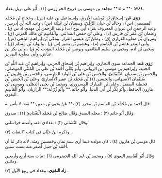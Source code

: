 ٥٧٨٤ -** م ٤:** مجاهد بن موسى بن فروخ الخوارزمي (١) ، أَبُو علي نزيل بغداد.

**رَوَى عَن:** إسحاق بْن يُوسُف الأزرق، وإسماعيل بن علية (س) ، وحجاج بْن مُحَمَّد المصيصي (س) ، وخالد بْن حيان الرَّقِّيّ، وسفيان بْن عُيَيْنَة (س) ، وعبد الله بْن إدريس، وعبد الرحمن ابن غزوان المعروف بقراد أَبِي نوح (ت) وعبد الرحمن بْن مهدي (د س ق) ، وعثمان بْن عُمَر بْن فارس (د) ، وعلي بْن حفص المدائني، والْقَاسِم بْن مالك المزني (ق) ، ومروان بْن معاويةالفزاري (ق) ، ومعَنْ بْن عيسى القزاز، ومكي بْن إبراهيم البلخي (س) ، وأبي النضر هاشم بْن الْقَاسِم (م) ، وهشيم بْن بشير (س ق) ، والوليد بْن مسلم (ق) ، ويحيى بْن آدم، ويحيى بن سليم الطائفي، ويونس بْن مُحَمَّد المؤدب (م ق) ، وأبي بكر بن عياش، وأبي معاوية الضرير.

**رَوَى عَنه:** الجماعة سوى البخاري، وإبراهيم بْن إسحاق الحربي، وإبراهيم بْن عَبد اللَّهِ بْن الجنيد، وإبراهيم بن موسى ابن الرواس، وأبو يَعْلَى أَحْمَد بْن علي بن الْمُثَنَّى الموصلي، والحسن بْن سفيان الشَّيْبَانِيّ، والحسن بْن علي بْن الوليد الفارسي، والحسن بْن هارون بْن سُلَيْمان الأصبهاني، والحسين (١) بْن مُحَمَّد بْن عفير الأَنْصارِيّ، وعلي بْن الْحَسَن بْن قحطبة الصيقل، وعلي بْن المبارك المسروري، ومحمد بْن يحيى الذهلي، وموسى بْن هارون الحافظ، وأَبُو بَكْرِ بْن أَبي الدنيا، وأَبُو حاتم،** وأَبُو زُرْعَة:** الرازيان، وأَبُو الْقَاسِمِ البغوي.

قال أحمد بن مُحَمَّد بْن القاسم بْن محرز (٢) ،** عَنْ يحيى بْن معين:** ثقة، لا بأس به.

وَقَال أَبُو حاتم (٣) : محله الصدق.وَقَال صَالِح بْن مُحَمَّد الْبَغْدَادِيّ (١) : صدوق.

وَقَال النَّسَائي (٢) : بغدادي ثقة، وأصله خراساني.

وذكره ابنُ حِبَّان فِي كتاب "الثقات (٣) .

قال موسى بْن هارون (٤) : كان مولده فيما أرى سنة ثمان وخمسين ومئة، لأنه ذكر لنا أن أَحْمَد بْن حنبل أصغر منه بست سنين.

وَقَال أَبُو الْقَاسِم البغوي (٥) ، ومحمد بْن عَبد الله الحضرمي (٦) : مات سنة أربع وأربعين ومئتين.

**زاد البغوي:** ببغداد في ربيع الأول (٧) .